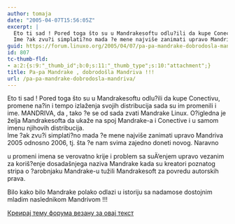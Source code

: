 ```yaml
---
author: tomaja
date: "2005-04-07T15:56:05Z"
excerpt: |
  Eto ti sad ! Pored toga što su u Mandrakesoftu odlu?ili da kupe Conectivu, promene na?in i tempo izlaženja svojih distribucija sada su im promenili i ime. MANDRIVA, da , tako ?e se od sada zvati Mandrake Linux. O?igledna je želja Mandrakesofta da ukaže na spoj Mandrake-a i Conective i u samom imenu njihovih distribucija. <br>
  Ime ?ak zvu?i simplati?no mada ?e mene najviše zanimati upravo Mandriva 2005 odnosno 2006, tj. šta ?e nam svima zajedno doneti novog. Naravno
guid: https://forum.linuxo.org/2005/04/07/pa-pa-mandrake-dobrodosla-mandriva/
id: 807
tc-thumb-fld:
- a:2:{s:9:"_thumb_id";b:0;s:11:"_thumb_type";s:10:"attachment";}
title: Pa-pa Mandrake , dobrodošla Mandriva !!!
url: /pa-pa-mandrake-dobrodosla-mandriva/
---
```

Eto ti sad ! Pored toga što su u Mandrakesoftu odlu?ili da kupe Conectivu, promene na?in i tempo izlaženja svojih distribucija sada su im promenili i ime. MANDRIVA, da , tako ?e se od sada zvati Mandrake Linux. O?igledna je želja Mandrakesofta da ukaže na spoj Mandrake-a i Conective i u samom imenu njihovih distribucija.  
Ime ?ak zvu?i simplati?no mada ?e mene najviše zanimati upravo Mandriva 2005 odnosno 2006, tj. šta ?e nam svima zajedno doneti novog. Naravno

<!--break-->u promeni imena se verovatno krije i problem sa suÄ‘enjem upravo vezanim za koriš?enje dosadašnjega naziva Mandrake kada su kreatori poznatog stripa o ?arobnjaku Mandrake-u tužili Mandrakesoft za povredu autorskih prava.

  
Bilo kako bilo Mandrake polako odlazi u istoriju sa nadamose dostojnim mladim naslednikom Mandrivom !!!

[Креирај тему форума везану за овај текст](https://linuxo.org/nova-tema-na-forumu/?se_pid=807)